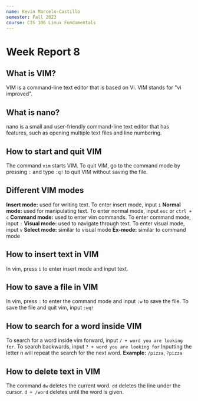 ```yaml
---
name: Kevin Marcelo-Castillo
semester: Fall 2023
course: CIS 106 Linux Fundamentals
---
```


# Week Report 8

## What is VIM? 
VIM is a command-line text editor that is based on Vi. VIM stands for "vi improved".

## What is nano?
nano is a small and user-friendly command-line text editor that has features, such as opening multiple text files and line numbering.

## How to start and quit VIM
The command `vim` starts VIM. To quit VIM, go to the command mode by pressing `:` and type `:q!` to quit VIM without saving the file.

## Different VIM modes
**Insert mode:** used for writing text. To enter insert mode, input `i` 
**Normal mode:** used for manipulating text. To enter normal mode, input `esc` or `ctrl + c`
**Command mode:** used to enter vim commands. To enter command mode, input `:`
**Visual mode:** used to navigate through text. To enter visual mode, input `v`
**Select mode:** similar to visual mode
**Ex-mode:** similar to command mode

## How to insert text in VIM 
In vim, press `i` to enter insert mode and input text.

## How to save a file in VIM
In vim, press `:` to enter the command mode and input `:w` to save the file. To save the file and quit vim, input `:wq!`

## How to search for a word inside VIM
To search for a word inside vim forward, input `/ + word you are looking for`. To search backwards, input `? + word you are looking for` Inputting the letter n will repeat the search for the next word.
**Example:** `/pizza`, `?pizza`

## How to delete text in VIM
The command `dw` deletes the current word. `dd` deletes the line under the cursor. `d + /word` deletes until the word is given.